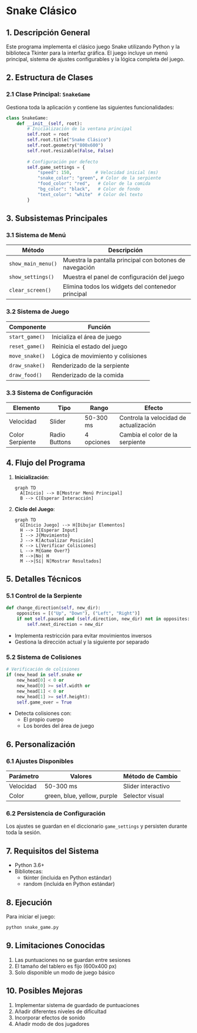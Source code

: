 # Snake Clásico

## 1. Descripción General
Este programa implementa el clásico juego Snake utilizando Python y la biblioteca Tkinter para la interfaz gráfica. El juego incluye un menú principal, sistema de ajustes configurables y la lógica completa del juego.

## 2. Estructura de Clases

### 2.1 Clase Principal: `SnakeGame`
Gestiona toda la aplicación y contiene las siguientes funcionalidades:

```python
class SnakeGame:
    def __init__(self, root):
        # Inicialización de la ventana principal
        self.root = root
        self.root.title("Snake Clásico")
        self.root.geometry("800x600")
        self.root.resizable(False, False)
        
        # Configuración por defecto
        self.game_settings = {
            "speed": 150,         # Velocidad inicial (ms)
            "snake_color": "green", # Color de la serpiente
            "food_color": "red",   # Color de la comida
            "bg_color": "black",   # Color de fondo
            "text_color": "white"  # Color del texto
        }
```

## 3. Subsistemas Principales

### 3.1 Sistema de Menú
| Método | Descripción |
|--------|-------------|
| `show_main_menu()` | Muestra la pantalla principal con botones de navegación |
| `show_settings()` | Muestra el panel de configuración del juego |
| `clear_screen()` | Elimina todos los widgets del contenedor principal |

### 3.2 Sistema de Juego
| Componente | Función |
|------------|---------|
| `start_game()` | Inicializa el área de juego |
| `reset_game()` | Reinicia el estado del juego |
| `move_snake()` | Lógica de movimiento y colisiones |
| `draw_snake()` | Renderizado de la serpiente |
| `draw_food()` | Renderizado de la comida |

### 3.3 Sistema de Configuración
| Elemento | Tipo | Rango | Efecto |
|----------|------|-------|--------|
| Velocidad | Slider | 50-300 ms | Controla la velocidad de actualización |
| Color Serpiente | Radio Buttons | 4 opciones | Cambia el color de la serpiente |

## 4. Flujo del Programa

1. **Inicialización**:
   ```mermaid
   graph TD
     A[Inicio] --> B[Mostrar Menú Principal]
     B --> C[Esperar Interacción]
   ```

2. **Ciclo del Juego**:
   ```mermaid
   graph TD
     G[Inicio Juego] --> H[Dibujar Elementos]
     H --> I[Esperar Input]
     I --> J{Movimiento}
     J --> K[Actualizar Posición]
     K --> L[Verificar Colisiones]
     L --> M{Game Over?}
     M -->|No| H
     M -->|Sí| N[Mostrar Resultados]
   ```

## 5. Detalles Técnicos

### 5.1 Control de la Serpiente
```python
def change_direction(self, new_dir):
    opposites = [("Up", "Down"), ("Left", "Right")]
    if not self.paused and (self.direction, new_dir) not in opposites:
        self.next_direction = new_dir
```
- Implementa restricción para evitar movimientos inversos
- Gestiona la dirección actual y la siguiente por separado

### 5.2 Sistema de Colisiones
```python
# Verificación de colisiones
if (new_head in self.snake or 
    new_head[0] < 0 or 
    new_head[0] >= self.width or 
    new_head[1] < 0 or 
    new_head[1] >= self.height):
    self.game_over = True
```
- Detecta colisiones con:
  - El propio cuerpo
  - Los bordes del área de juego

## 6. Personalización

### 6.1 Ajustes Disponibles
| Parámetro | Valores | Método de Cambio |
|-----------|---------|------------------|
| Velocidad | 50-300 ms | Slider interactivo |
| Color | green, blue, yellow, purple | Selector visual |

### 6.2 Persistencia de Configuración
Los ajustes se guardan en el diccionario `game_settings` y persisten durante toda la sesión.

## 7. Requisitos del Sistema

- Python 3.6+
- Bibliotecas:
  - tkinter (incluida en Python estándar)
  - random (incluida en Python estándar)

## 8. Ejecución

Para iniciar el juego:
```bash
python snake_game.py
```

## 9. Limitaciones Conocidas

1. Las puntuaciones no se guardan entre sesiones
2. El tamaño del tablero es fijo (600x400 px)
3. Solo disponible un modo de juego básico

## 10. Posibles Mejoras

1. Implementar sistema de guardado de puntuaciones
2. Añadir diferentes niveles de dificultad
3. Incorporar efectos de sonido
4. Añadir modo de dos jugadores
